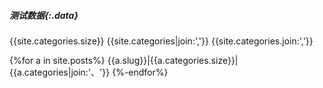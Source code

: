 ##### 测试数据{:.data}

{{site.categories.size}}
{{site.categories|join:','}}
{{site.categories.join:','}}

{%for a in site.posts%}
{{a.slug}}|{{a.categories.size}}|{{a.categories|join:'、'}}
{%-endfor%}
